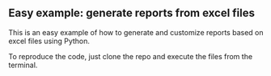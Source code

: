 ## Easy example: generate reports from excel files

This is an easy example of how to generate and customize reports based on excel files using Python.

To reproduce the code, just clone the repo and execute the files from the terminal.
